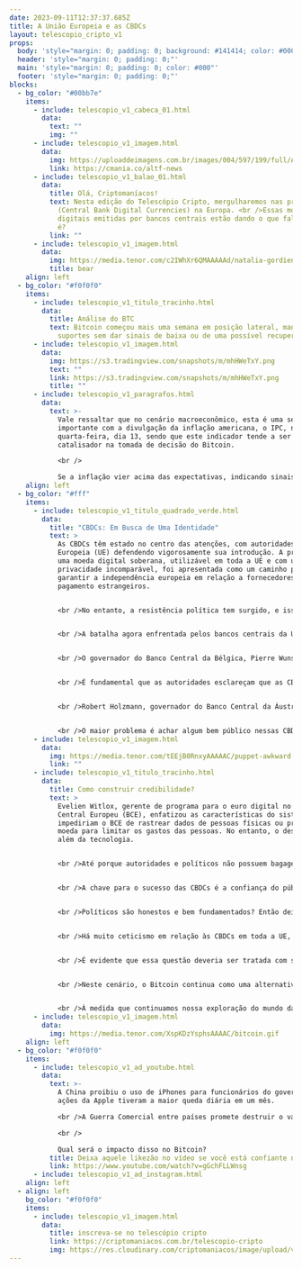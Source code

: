 ```yaml
---
date: 2023-09-11T12:37:37.685Z
title: A União Europeia e as CBDCs
layout: telescopio_cripto_v1
props:
  body: 'style="margin: 0; padding: 0; background: #141414; color: #000"'
  header: 'style="margin: 0; padding: 0;"'
  main: 'style="margin: 0; padding: 0; color: #000"'
  footer: 'style="margin: 0; padding: 0;"'
blocks:
  - bg_color: "#00bb7e"
    items:
      - include: telescopio_v1_cabeca_01.html
        data:
          text: ""
          img: ""
      - include: telescopio_v1_imagem.html
        data:
          img: https://uploaddeimagens.com.br/images/004/597/199/full/ADNews.png?1693845682
          link: https://cmania.co/altf-news
      - include: telescopio_v1_balao_01.html
        data:
          title: Olá, Criptomaníacos!
          text: Nesta edição do Telescópio Cripto, mergulharemos nas profundezas das CBDCs
            (Central Bank Digital Currencies) na Europa. <br />Essas moedas
            digitais emitidas por bancos centrais estão dando o que falar, não
            é?
          link: ""
      - include: telescopio_v1_imagem.html
        data:
          img: https://media.tenor.com/c2IWhXr6QMAAAAAd/natalia-gordienko-eurovision2021.gif
          title: bear
    align: left
  - bg_color: "#f0f0f0"
    items:
      - include: telescopio_v1_titulo_tracinho.html
        data:
          title: Análise do BTC
          text: Bitcoin começou mais uma semana em posição lateral, mantendo os principais
            suportes sem dar sinais de baixa ou de uma possível recuperação.
      - include: telescopio_v1_imagem.html
        data:
          img: https://s3.tradingview.com/snapshots/m/mhHWeTxY.png
          text: ""
          link: https://s3.tradingview.com/snapshots/m/mhHWeTxY.png
          title: ""
      - include: telescopio_v1_paragrafos.html
        data:
          text: >-
            Vale ressaltar que no cenário macroeconômico, esta é uma semana
            importante com a divulgação da inflação americana, o IPC, na
            quarta-feira, dia 13, sendo que este indicador tende a ser um
            catalisador na tomada de decisão do Bitcoin.

            <br />

            Se a inflação vier acima das expectativas, indicando sinais de aceleração inflacionária, é provável que o Bitcoin rompa o suporte em $25.300 e busque regiões próximas a $24.000. Por outro lado, se o IPC vier abaixo das expectativas, veremos uma alta dos ativos de renda variável, e o Bitcoin pode finalmente ganhar força para superar as resistências de $26.000 a $28.000.
    align: left
  - bg_color: "#fff"
    items:
      - include: telescopio_v1_titulo_quadrado_verde.html
        data:
          title: "CBDCs: Em Busca de Uma Identidade"
          text: >
            As CBDCs têm estado no centro das atenções, com autoridades da União
            Europeia (UE) defendendo vigorosamente sua introdução. A promessa de
            uma moeda digital soberana, utilizável em toda a UE e com uma
            privacidade incomparável, foi apresentada como um caminho para
            garantir a independência europeia em relação a fornecedores de
            pagamento estrangeiros.


            <br />No entanto, a resistência política tem surgido, e isso não se trata apenas de legítimas preocupações com a privacidade e os limites do poder governamental. Algumas críticas têm mergulhado em teorias conspiratórias que pintam as CBDCs como peças em um programa mais amplo de controle estatal.


            <br />A batalha agora enfrentada pelos bancos centrais da UE não é meramente técnica ou econômica, mas sim política. Lidar com acusações e argumentos conspiratórios torna ainda mais difícil defender a introdução das CBDCs.


            <br />O governador do Banco Central da Bélgica, Pierre Wunsch, reconheceu que essa discussão ultrapassa a razão pura, chegando a afirmar que a criação de uma moeda digital na zona do euro, ou em qualquer outra parte do mundo, é vista por alguns como parte de uma trama global de controle.


            <br />É fundamental que as autoridades esclareçam que as CBDCs não têm como objetivo controlar as vidas dos cidadãos. O problema é que quanto mais os poderosos tocam no assunto, mais insegurança sobre o tema vem à tona. 


            <br />Robert Holzmann, governador do Banco Central da Áustria, apontou a falta de uma narrativa convincente para a CBDC. Ele destacou a necessidade de apresentar a moeda digital como um bem público, essencial para a manutenção da soberania monetária europeia.


            <br />O maior problema é achar algum bem público nessas CBDCs…
      - include: telescopio_v1_imagem.html
        data:
          img: https://media.tenor.com/tEEjB0RnxyAAAAAC/puppet-awkward.gif
          link: ""
      - include: telescopio_v1_titulo_tracinho.html
        data:
          title: Como construir credibilidade?
          text: >
            Evelien Witlox, gerente de programa para o euro digital no Banco
            Central Europeu (BCE), enfatizou as características do sistema que
            impediriam o BCE de rastrear dados de pessoas físicas ou programar a
            moeda para limitar os gastos das pessoas. No entanto, o desafio vai
            além da tecnologia.


            <br />Até porque autoridades e políticos não possuem bagagem para avaliar a fundo a tecnologia e os códigos das próprias moedas. Eles dão posições baseadas em conclusões de seus encarregados no assunto.


            <br />A chave para o sucesso das CBDCs é a confiança do público, e isso requer mais ainda do que argumentos técnicos. É essencial que os defensores das CBDCs convençam as pessoas de que suas intenções são honestas e bem fundamentadas.


            <br />Políticos são honestos e bem fundamentados? Então deixo para você responder se no longo prazo essas moedinhas vão ser boas para a gente…


            <br />Há muito ceticismo em relação às CBDCs em toda a UE, até mesmo muitos representantes de nações têm visões negativas, que vão desde a oposição até a apatia. Alguns até sugerem que é necessário avançar com cautela na elaboração das leis que determinarão os controles de privacidade das CBDCs.


            <br />É evidente que essa questão deveria ser tratada com seriedade e de maneira tecnicamente embasada, em vez de se tornar um objeto de manobra política antes das eleições da UE em junho de 2024.


            <br />Neste cenário, o Bitcoin continua como uma alternativa verdadeiramente independente e como um farol de liberdade financeira. À medida que as CBDCs enfrentam desafios políticos e de comunicação, o Bitcoin continua a oferecer a verdade de uma revolução financeira genuína, baseada em princípios de descentralização, privacidade e independência.


            <br />À medida que continuamos nossa exploração do mundo das criptomoedas, lembremo-nos de que a busca pela independência financeira e liberdade é uma jornada que todos nós podemos trilhar. E o Bitcoin está lá, como uma ferramenta poderosa para aqueles que buscam essa liberdade. <br />Você duvida?
      - include: telescopio_v1_imagem.html
        data:
          img: https://media.tenor.com/XspKDzYsphsAAAAC/bitcoin.gif
    align: left
  - bg_color: "#f0f0f0"
    items:
      - include: telescopio_v1_ad_youtube.html
        data:
          text: >-
            A China proibiu o uso de iPhones para funcionários do governo. As
            ações da Apple tiveram a maior queda diária em um mês. 

            <br />A Guerra Comercial entre países promete destruir o valor de mercado das principais empresas do mundo! 

            <br />

            Qual será o impacto disso no Bitcoin?
          title: Deixa aquele likezão no vídeo se você está confiante no BTC!
          link: https://www.youtube.com/watch?v=gGchFLLWnsg
      - include: telescopio_v1_ad_instagram.html
    align: left
  - align: left
    bg_color: "#f0f0f0"
    items:
      - include: telescopio_v1_imagem.html
        data:
          title: inscreva-se no telescópio cripto
          link: https://criptomaniacos.com.br/telescopio-cripto
          img: https://res.cloudinary.com/criptomaniacos/image/upload/v1662133224/telescopio/inscreva-se-telescopio.png
---
```

